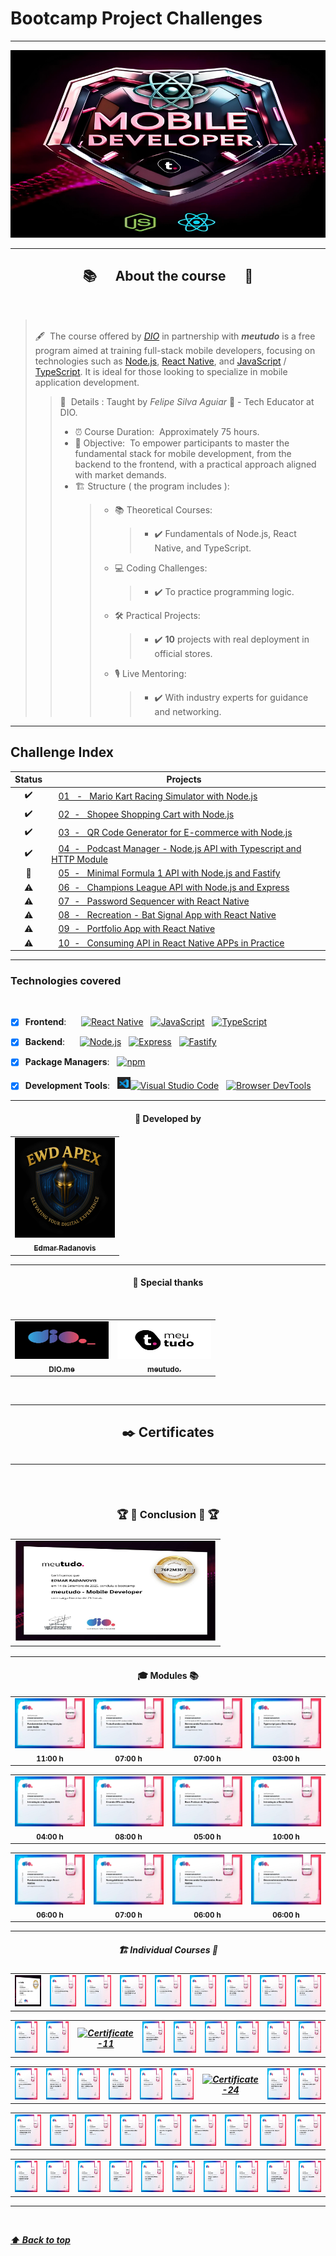 # Bootcamp Project Challenges

---

<p align="center">
<img src="github/logo_bootcamp.jpg" min-width="100px" width="600" min-height="100px" height="300px" alt="logo bootcamp">
</p>

---

<h2 align="center"> 📚&nbsp;&nbsp;&nbsp;&nbsp;&nbsp;&nbsp;About the course&nbsp;&nbsp;&nbsp;&nbsp;&nbsp;&nbsp;📝  </h2>
<br>

> <br>🖋️&nbsp;&nbsp;The course offered by _[DIO](https://www.dio.me/)_ in partnership with **_meutudo_** is a free program aimed at training full-stack mobile developers, focusing on technologies such as [Node.js](https://nodejs.org), [React Native](https://reactnative.dev/), and [JavaScript](https://developer.mozilla.org/en-US/docs/Web/JavaScript) / [TypeScript](https://www.typescriptlang.org/). It is ideal for those looking to specialize in mobile application development.
>
> > 🔎&nbsp;&nbsp;Details :
> > Taught by _Felipe Silva Aguiar_ 🥇 - Tech Educator at DIO.
> >
> > - ⏰ Course Duration:&nbsp;&nbsp;Approximately 75 hours.
> >   <br>
> > - 🎯 Objective:&nbsp;&nbsp;To empower participants to master the fundamental stack for mobile development, from the backend to the frontend, with a practical approach aligned with market demands.
> >   <br>
> > - 🏗️ Structure ( the program includes ):
> >   > - 📚 Theoretical Courses:
> >   >   > - ✔️ Fundamentals of Node.js, React Native, and TypeScript.
> >   > - 💻 Coding Challenges:
> >   >   > - ✔️ To practice programming logic.
> >   > - 🛠️ Practical Projects:
> >   >   > - ✔️ **10** projects with real deployment in official stores.
> >   > - 🎙️ Live Mentoring:
> >   >   > - ✔️ With industry experts for guidance and networking.

---

## Challenge Index

| Status | &nbsp;&nbsp;&nbsp;&nbsp;&nbsp;&nbsp;&nbsp;&nbsp;&nbsp;&nbsp;&nbsp;&nbsp;&nbsp;&nbsp;&nbsp;&nbsp;&nbsp;&nbsp;&nbsp;&nbsp;&nbsp;&nbsp;&nbsp;&nbsp;&nbsp;&nbsp;&nbsp;&nbsp;&nbsp;&nbsp;&nbsp;&nbsp;&nbsp;&nbsp;&nbsp;&nbsp;&nbsp;&nbsp;&nbsp;&nbsp;&nbsp;&nbsp;&nbsp;&nbsp;&nbsp;&nbsp;&nbsp;&nbsp;&nbsp;Projects |
| :----: | :------------------------------------------------------------------------------------------------------------------------------------------------------------------------------------------------------------------------------------------------------------------------------------------------------------- |
|   ✔️   | &nbsp;&nbsp; [01&nbsp;&nbsp; - &nbsp;&nbsp;Mario Kart Racing Simulator with Node.js](https://github.com/ed-radanovis/Bootcamp-Mobile-Developer_Project-Challenges_06-2025/tree/master/project_challenges/01-mario_kart_racing_simulator)                                                                       |
|   ✔️   | &nbsp;&nbsp; [02&nbsp;&nbsp;- &nbsp;&nbsp;Shopee Shopping Cart with Node.js](https://github.com/ed-radanovis/Bootcamp-Mobile-Developer_Project-Challenges_06-2025/tree/master/project_challenges/02-shopee_shopping_cart)                                                                                      |
|   ✔️   | &nbsp;&nbsp; [03&nbsp;&nbsp;- &nbsp;&nbsp;QR Code Generator for E-commerce with Node.js](https://github.com/ed-radanovis/Bootcamp-Mobile-Developer_Project-Challenges_06-2025/tree/master/project_challenges/03-qr_code_generator)                                                                             |
|   ✔️   | &nbsp;&nbsp; [04&nbsp;&nbsp;- &nbsp;&nbsp;Podcast Manager - Node.js API with Typescript and HTTP Module](https://github.com/ed-radanovis/Bootcamp-Mobile-Developer_Project-Challenges_06-2025/tree/master/project_challenges/04-podcast_manager)                                                               |
|   📌   | &nbsp;&nbsp; [05&nbsp;&nbsp;- &nbsp;&nbsp;Minimal Formula 1 API with Node.js and Fastify](https://github.com/ed-radanovis/Bootcamp-Mobile-Developer_Project-Challenges_06-2025/tree/master/project_challenges/05-minimal_formula_1)                                                                            |
|   ⚠️   | &nbsp;&nbsp; [06&nbsp;&nbsp;- &nbsp;&nbsp;Champions League API with Node.js and Express](https://github.com/ed-radanovis/Bootcamp-Mobile-Developer_Project-Challenges_06-2025/tree/master/project_challenges/06-champions_league)                                                                              |
|   ⚠️   | &nbsp;&nbsp; [07&nbsp;&nbsp;- &nbsp;&nbsp;Password Sequencer with React Native](https://github.com/ed-radanovis/Bootcamp-Mobile-Developer_Project-Challenges_06-2025/tree/master/project_challenges/07-password_sequencer)                                                                                     |
|   ⚠️   | &nbsp;&nbsp; [08&nbsp;&nbsp;- &nbsp;&nbsp;Recreation - Bat Signal App with React Native](https://github.com/ed-radanovis/Bootcamp-Mobile-Developer_Project-Challenges_06-2025/tree/master/project_challenges/08-bat_signal)                                                                                    |
|   ⚠️   | &nbsp;&nbsp; [09&nbsp;&nbsp;- &nbsp;&nbsp;Portfolio App with React Native](https://github.com/ed-radanovis/Bootcamp-Mobile-Developer_Project-Challenges_06-2025/tree/master/project_challenges/09-portfolio-app)                                                                                               |
|   ⚠️   | &nbsp;&nbsp; [10&nbsp;&nbsp;- &nbsp;&nbsp;Consuming API in React Native APPs in Practice](https://github.com/ed-radanovis/Bootcamp-Mobile-Developer_Project-Challenges_06-2025/tree/master/project_challenges/10-apps_in_practice)                                                                             |

---

### Technologies covered

<br>

- [x] **Frontend**:&nbsp;&nbsp;&nbsp;&nbsp;&nbsp;&nbsp;[![React Native](https://img.shields.io/badge/-React_Native-333333?style=flat&logo=react&logoColor=61DAFB)](https://reactnative.dev/)&nbsp;&nbsp;&nbsp;[![JavaScript](https://img.shields.io/badge/-JavaScript-333333?style=flat&logo=javascript)](https://developer.mozilla.org/en-US/docs/Web/JavaScript)&nbsp;&nbsp;&nbsp;[![TypeScript](https://img.shields.io/badge/-TypeScript-333333?style=flat&logo=typescript&logoColor=2F74C0)](https://www.typescriptlang.org/)
      <br>

- [x] **Backend**:&nbsp;&nbsp;&nbsp;&nbsp;&nbsp;&nbsp;[![Node.js](https://img.shields.io/badge/-Node.js-333333?style=flat&logo=Node.js)](https://nodejs.org/)&nbsp;&nbsp;&nbsp;[![Express](https://img.shields.io/badge/-Express-333333?style=flat&logo=express)](https://expressjs.com/)&nbsp;&nbsp;&nbsp;[![Fastify](https://img.shields.io/badge/-Fastify-333333?style=flat&logo=fastify&logoColor=000000)](https://fastify.dev/)
      <br>

- [x] **Package Managers**:&nbsp;&nbsp;&nbsp;[![npm](https://img.shields.io/badge/-npm-333333?style=flat&logo=npm&logoColor=d31f25)](https://www.npmjs.com/)
      <br>

- [x] **Development Tools**:&nbsp;&nbsp;&nbsp;<img src="https://raw.githubusercontent.com/ed-radanovis/Soft-App-Memes-Machine-DIO-11-2022/6c046ddb9cd516f3cea41a8abbb1318fc3e6d8d1/assets/github/mini_logo_vscode.png" width="21px" alt="VS Code Icon">[![Visual Studio Code](https://img.shields.io/badge/-Visual_Studio_Code-333333?style=flat&logo=visual-studio-code&logoColor=007ACC)](https://code.visualstudio.com/)&nbsp;&nbsp;&nbsp;[![Browser DevTools](https://img.shields.io/badge/-Browser_DevTools-333333?style=flat&logo=google-chrome)](https://developer.chrome.com/docs/devtools/)

---

<h4 align="center">
  👤 Developed by 
<h4/>
<table align="center"
  <tr>
    <td align="center">
      <a href="https://www.linkedin.com/in/edmar-radanovis/">
        <img src="/github/Logo_EWD_APEX_pq320px.png" width="160px;"height="160px;" alt="Logo da EWD Apex"/><br>
      <sub>
        <b>Edmar Radanovis</b>
      </sub>
      </a>
    </td>
  </tr>
</table>

---

<h4 align="center">
  🤝 Special thanks
<h4/>
<br>
<table align="center"
  <tr>
    <td align="center">
      <a href="https://www.dio.me/">
        <img src="/github/logodio.jpg" width="150px;"height="60px;" alt="Logo da DIO"/><br>
      <sub>
        <b>DIO.me</b>
      </sub>
      </a>
    </td>
    <td align="center">
      <a href="https://meutudo.com.br/">
        <img src="/github/logomeutudo.jpg" width="150px;"height="60px;" alt="Logo da meutudo."/><br>
      <sub>
        <b>meutudo.</b>
      </sub>
      </a>
    </td>
  </tr>
</table>
<br>

---

<h2 align="center">
  ✒️ Certificates 
<h2/>

---

<br>

<h3 align="center">
  🏆 🥇 Conclusion 🥇 🏆
<h3/>

<table align="center">
  <tr>
  <td align="center">
    <a href="INSERIR">
      <img src="/certificates/_Conclusao_Certificado_final_75hs.jpg" width="320px;" height="160px;" alt="Module certificate-3"/>
      </a>
    </td>
  </tr>
</table>

---

<h4 align="center">
  🎓 Modules 📚
<h4/>

<table align="center">
  <tr>
<td align="center">
    <a href="https://www.dio.me/certificate/L9FXNTKS/share">
      <img src="/certificates/modulo_Certificado 0_Fundamentos de Programação com NodeJS.jpg" width="160px;" height="80px;" alt="Module certificate-0"/>
      </a>
      <sub>11:00 h</sub><br>
    </td>
    <td align="center">
    <a href="https://www.dio.me/certificate/8NWGQWZO/share">
      <img src="/certificates/modulo_Certificado 1_Trabalhando com Node Modules.jpg" width="160px;" height="80px;" alt="Module certificate-1"/>
      </a>
      <sub>07:00 h</sub><br>
    </td>
    <td align="center">
    <a href="https://www.dio.me/certificate/W0DXRX7J/share">
      <img src="/certificates/modulo_Certificado 2_Gerenciando Pacotes NodeJS com NPM.jpg" width="160px;" height="80px;" alt="Module certificate-2"/>
      </a>
      <sub>07:00 h</sub><br>
    </td>
    <td align="center">
    <a href="https://www.dio.me/certificate/D464PXNL/share">
      <img src="/certificates/modulo_Certificado 3_Typescript para Devs NodeJS.jpg" width="160px;" height="80px;" alt="Module certificate-3"/>
      </a>
      <sub>03:00 h</sub><br>
    </td>
  </tr>
</table>
<table align="center">
  <tr>
  <td align="center">
    <a href="https://www.dio.me/certificate/VX2IHLIW/share">
      <img src="/certificates/modulo_Certificado 4_Introdução a Aplicações Web.jpg" width="160px;" height="80px;" alt="Module certificate-40"/>
      </a>
      <sub>04:00 h</sub><br>
    </td>
    <td align="center">
    <a href="INSERIR">
      <img src="/certificates/modulo_Certificado 5_Criando APIs com NodeJS.jpg" width="160px;" height="80px;" alt="Module certificate-5"/>
      </a>
      <sub>08:00 h</sub><br>
    </td>
    <td align="center">
    <a href="INSERIR">
      <img src="/certificates/modulo_Certificado 6_Boas Práticas de Programação.jpg" width="160px;" height="80px;" alt="Module certificate-6"/>
      </a>
      <sub>05:00 h</sub><br>
    </td>
    <td align="center">
    <a href="INSERIR">
      <img src="/certificates/modulo_Certificado 7_Introdução a React Native.jpg" width="160px;" height="80px;" alt="Module certificate-7"/>
      </a>
      <sub>10:00 h</sub><br>
    </td>
  </tr>
</table>
<table align="center">
  <tr>
  <td align="center">
    <a href="INSERIR">
      <img src="/certificates/modulo_Certificado 8_Fundamentos de Apps React.jpg" width="160px;" height="80px;" alt="Module certificate-8"/>
      </a>
      <sub>06:00 h</sub><br>
    </td>
    <td align="center">
    <a href="INSERIR">
      <img src="/certificates/modulo_Certificado 9_Navegabilidade no React Native.jpg" width="160px;" height="80px;" alt="Module certificate-9"/>
      </a>
      <sub>07:00 h</sub><br>
    </td>
    <td align="center">
    <a href="INSERIR">
      <img src="/certificates/modulo_Certificado 10_Gerenciando Componentes React Native.jpg" width="160px;" height="80px;" alt="Module certificate-10"/>
      </a>
      <sub>06:00 h</sub><br>
    </td>
    <td align="center">
    <a INSERIR">
      <img src="/certificates/modulo_Certificado 11_Desenvolvimento IA Powered.jpg" width="160px;" height="80px;" alt="Module certificate-11"/>
      </a>
      <sub>06:00 h</sub><br>
    </td>
  </tr>
</table>

---

<h5 align="center">
  🏗️ Individual Courses 📗
<h5/>

<table align="center">
  <tr>
    <td align="center">
    <a href="https://www.dio.me/certificate/KQO7KNFP/share">
      <img src="/certificates/Certificado 0_Desenvolvimento Mobile com a meutudo.jpg" width="160px;" height="50px;" alt="Certificate-0"/>
      </a><br>
    </td>
    <td align="center">
    <a href="https://www.dio.me/certificate/GBAJ1XNG/share">
      <img src="/certificates/Certificado 1_Bem-Vindo ao Mundo do NodeJS.jpg" width="160px;" height="50px;" alt="Certificate-1"/>
      </a><br>
    </td>
    <td align="center">
    <a href="https://www.dio.me/certificate/PB9PSUWG/share">
      <img src="/certificates/Certificado 2_Introdução ao NodeJS.jpg" width="160px;" height="50px;" alt="Certificate-2"/>
      </a><br>
    </td>
    <td align="center">
    <a href="https://www.dio.me/certificate/XIUYMS5R/share">
      <img src="/certificates/Certificado 3_Instalando Ambiente de Desenvolvimento NodeJS.jpg" width="160px;" height="50px;" alt="Certificate-3"/>
      </a><br>
    </td>
    <td align="center">
    <a href="https://www.dio.me/certificate/3BSXCAFZ/share">
      <img src="/certificates/Certificado 4_Inicializando Projetos NodeJS.jpg" width="160px;" height="50px;" alt="Certificate-4"/>
      </a><br>
    </td>
    <td align="center">
    <a href="https://www.dio.me/certificate/DCKUAGMI/share">
      <img src="/certificates/Certificado 5_Simulador de Corridas do Mario.jpg" width="160px;" height="50px;" alt="Certificate-5"/>
      </a><br>
    </td>
    <td align="center">
    <a href="https://www.dio.me/certificate/AHQDXSZG/share">
      <img src="/certificates/Certificado 6_Modularização de Projetos NodeJS com CommonJS.jpg" width="160px;" height="50px;" alt="Certificate-6"/>
      </a><br>
    </td>
    <td align="center">
    <a href="https://www.dio.me/certificate/HP6JJGBG/share">
      <img src="/certificates/Certificado 7_Modularização com EcmaScript Modules.jpg" width="160px;" height="50px;" alt="Certificate-7"/>
      </a><br>
    </td>
    <td align="center">
    <a href="https://www.dio.me/certificate/RLRKXDC8/share">
      <img src="/certificates/Certificado 8_Carrinho de Compras da Shopee com NodeJS.jpg" width="160px;" height="50px;" alt="Certificate-8"/>
      </a><br>
    </td>
  </tr>
</table>
<table align="center">
  <tr>
    <td align="center">
    <a href="https://www.dio.me/certificate/BYXUIEWO/share">
      <img src="/certificates/Certificado 9_Gerenciando pacotes com NodeJS.jpg" width="160px;" height="50px;" alt="Certificate-9"/>
      </a><br>
    </td>
    <td align="center">
    <a href="https://www.dio.me/certificate/1LLVX3LA/share">
      <img src="/certificates/Certificado 10_NPM Scripts em NodeJS.jpg" width="160px;" height="50px;" alt="Certificate-10"/>
      </a><br>
    </td>
    <td align="center">
    <a href="https://www.dio.me/certificate/L2HDYUPM/share">
      <img src="/certificates/Certificado 11_Gerenciando Variáveis de Ambientes com NPM.jpg" width="160px;" height="50px;" alt="Certificate-11"/>
      </a><br>
    </td>
    <td align="center">
    <a href="https://www.dio.me/certificate/IEDEJWPO/share">
      <img src="/certificates/Certificado 12_Criando um Gerador de QR Codes para E-commerces com NodeJS.jpg" width="160px;" height="50px;" alt="Certificate-12"/>
      </a><br>
    </td>
    <td align="center">
    <a href="https://www.dio.me/certificate/VXFCWPEH/share">
      <img src="/certificates/Certificado 13_Introdução a TypeScript e Supersets.jpg" width="160px;" height="50px;" alt="Certificate-13"/>
      </a><br>
    </td>
    <td align="center">
    <a href="https://www.dio.me/certificate/P6YMRPGY/share">
      <img src="/certificates/Certificado 14_Como configurar TypeScript em Projetos NodeJS.jpg" width="160px;" height="50px;" alt="Certificate-14"/>
      </a><br>
    </td>
    <td align="center">
    <a href="https://www.dio.me/certificate/IPD2N9D1/share">
      <img src="/certificates/Certificado 15_Debugging com NodeJS.jpg" width="160px;" height="50px;" alt="Certificate-15"/>
      </a><br>
    </td>
    <td align="center">
    <a href="https://www.dio.me/certificate/CIZCN64V/share">
      <img src="/certificates/Certificado 16_Como a Web Funciona.jpg" width="160px;" height="50px;" alt="Certificate-16"/>
      </a><br>
    </td>
    <td align="center">
    <a href="https://www.dio.me/certificate/AVTTCADZ/share">
      <img src="/certificates/Certificado 17_Como Funciona HTTP Protocol.jpg" width="160px;" height="50px;" alt="Certificate-17"/>
      </a><br>
    </td>
  </tr>
</table>
<table align="center">
  <tr>
    <td align="center">
    <a href="https://www.dio.me/certificate/K266UEE7/share">
      <img src="/certificates/Certificado 18_Introdução ao desenvolvimento de API.jpg" width="160px;" height="50px;" alt="Certificate-18"/>
      </a><br>
    </td>
    <td align="center">
    <a href="https://www.dio.me/certificate/MATVFLNS/share">
      <img src="/certificates/Certificado 19_Gerenciador de Podcasts API com NodeJS TS e HTTP module.jpg" width="160px;" height="50px;" alt="Certificate-19"/>
      </a><br>
    </td>
    <td align="center">
    <a href="https://www.dio.me/certificate/MATVFLNS/share">
      <img src="/certificates/Certificado 20_Criando uma Minimal API da Formula 1 com NodeJS e Fastify.jpg" width="160px;" height="50px;" alt="Certificate-20"/>
      </a><br>
    </td>
    <td align="center">
    <a href="INSERIR">
      <img src="/certificates/Certificado 21_Recriando a API da Champions League com NodeJS e Express.jpg" width="160px;" height="50px;" alt="Certificate-21"/>
      </a><br>
    </td>
    <td align="center">
    <a href="INSERIR">
      <img src="/certificates/Certificado 22_Introdução a Clean Code.jpg" width="160px;" height="50px;" alt="Certificate-22"/>
      </a><br>
    </td>
    <td align="center">
    <a href="INSERIR">
      <img src="/certificates/Certificado 23_Boas Praticas Para APIs RESTful.jpg" width="160px;" height="50px;" alt="Certificate-23"/>
      </a><br>
    </td>
    <td align="center">
    <a href="INSERIR">
      <img src="/certificates/Certificado 24_Introduçao ao React Native.jpg" width="160px;" height="50px;" alt="Certificate-24"/>
      </a><br>
    </td>
    <td align="center">
    <a href="https://www.dio.me/certificate/AVTTCADZ/share">
      <img src="/certificates/Certificado 25_Configurando seu Ambiente de Desenvolvimento para React.jpg" width="160px;" height="50px;" alt="Certificate-25"/>
      </a><br>
    </td>
    <td align="center">
    <a href="INSERIR">
      <img src="/certificates/Certificado 26_Primeiros Passos com React Native.jpg" width="160px;" height="50px;" alt="Certificate-18"/>
      </a><br>
    </td>
  </tr>
</table>
<table align="center">
  <tr>
    <td align="center">
    <a href="INSERIR">
      <img src="/certificates/Certificado 27_Sequenciador de senhas do Batman com React Native.jpg" width="160px;" height="50px;" alt="Certificate-27"/>
      </a><br>
    </td>
    <td align="center">
    <a href="INSERIR">
      <img src="/certificates/Certificado 28_Trabalhando Com Componentes no React Native.jpg" width="160px;" height="50px;" alt="Certificate-28"/>
      </a><br>
    </td>
    <td align="center">
    <a href="INSERIR">
      <img src="/certificates/Certificado 29_Flexbox e Responsividade no React.jpg" width="160px;" height="50px;" alt="Certificate-29"/>
      </a><br>
    </td>
    <td align="center">
    <a href="INSERIR">
      <img src="/certificates/Certificado 30_Gerenciando eventos no React.jpg" width="160px;" height="50px;" alt="Certificate-30"/>
      </a><br>
    </td>
    <td align="center">
    <a href="INSERIR">
      <img src="/certificates/Certificado 31_Desafio Recrie um app de Bat Sinal.jpg" width="160px;" height="50px;" alt="Certificate-31"/>
      </a><br>
    </td>
    <td align="center">
    <a href="INSERIR">
      <img src="/certificates/Certificado 32_Trabalhando com Hooks no React Native.jpg" width="160px;" height="50px;" alt="Certificate-32"/>
      </a><br>
    </td>
    <td align="center">
    <a href="INSERIR">
      <img src="/certificates/Certificado 33_Trabalhando com Navigation no React Native.jpg" width="160px;" height="50px;" alt="Certificate-33"/>
      </a><br>
    </td>
    <td align="center">
    <a href="INSERIR">
      <img src="/certificates/Certificado 34_Trabalhando com Stack Navigation no React Native.jpg" width="160px;" height="50px;" alt="Certificate-34"/>
      </a><br>
    </td>
    <td align="center">
    <a href="INSERIR">
      <img src="/certificates/Certificado 35_Trabalhando com Tab Navigation no React Native.jpg" width="160px;" height="50px;" alt="Certificate-35"/>
      </a><br>
    </td>
  </tr>
</table>
<table align="center">
  <tr>
    <td align="center">
    <a href="INSERIR">
      <img src="/certificates/Certificado 36_Trabalhando com Drawer Navigation no React Native.jpg" width="160px;" height="50px;" alt="Certificate-36"/>
      </a><br>
    </td>
    <td align="center">
    <a href="INSERIR">
      <img src="/certificates/Certificado 37_Criando seu App de Portfolio.jpg" width="160px;" height="50px;" alt="Certificate-37"/>
      </a><br>
    </td>
    <td align="center">
    <a href="INSERIR">
      <img src="/certificates/Certificado 38_Casos de Usos com Hooks no React Native.jpg" width="160px;" height="50px;" alt="Certificate-38"/>
      </a><br>
    </td>
    <td align="center">
    <a href="INSERIR">
      <img src="/certificates/Certificado 39_Trabalhando com Context API no React Native.jpg" width="160px;" height="50px;" alt="Certificate-39"/>
      </a><br>
    </td>
    <td align="center">
    <a href="INSERIR">
      <img src="/certificates/Certificado 40_Como Consumir API em APPs React Native na Pratica.jpg" width="160px;" height="50px;" alt="Certificate-40"/>
      </a><br>
    </td>
    <td align="center">
    <a href="INSERIR">
      <img src="/certificates/Certificado 41_Deploy de Aplicacoes React Native para Lojas com EAS.jpg" width="160px;" height="50px;" alt="Certificate-41"/>
      </a><br>
    </td>
    <td align="center">
    <a href="INSERIR">
      <img src="/certificates/Certificado 42_Introducao a Engenharia de Prompts.jpg" width="160px;" height="50px;" alt="Certificate-42"/>
      </a><br>
    </td>
    <td align="center">
    <a href="INSERIR">
      <img src="/certificates/Certificado 43_Tecnicas de Engenharia de Prompt.jpg" width="160px;" height="50px;" alt="Certificate-43"/>
      </a><br>
    </td>
    <td align="center">
    <a href="INSERIR">
      <img src="/certificates/Certificado 44_Conhecendo o GitHub Copilot.jpg" width="160px;" height="50px;" alt="Certificate-44"/>
      </a><br>
    </td>
    <td align="center">
    <a href="INSERIR">
      <img src="/certificates/Certificado 45_Configurando e Usando o GitHub Copilot.jpg" width="160px;" height="50px;" alt="Certificate-45"/>
      </a><br>
    </td>
  </tr>
</table>

---

<br>

[⬆ Back to top](#bootcamp-project-challenges)
